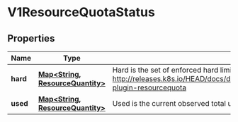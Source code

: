 
# V1ResourceQuotaStatus

## Properties
Name | Type | Description | Notes
------------ | ------------- | ------------- | -------------
**hard** | [**Map&lt;String, ResourceQuantity&gt;**](ResourceQuantity.md) | Hard is the set of enforced hard limits for each named resource. More info: http://releases.k8s.io/HEAD/docs/design/admission_control_resource_quota.md#admissioncontrol-plugin-resourcequota |  [optional]
**used** | [**Map&lt;String, ResourceQuantity&gt;**](ResourceQuantity.md) | Used is the current observed total usage of the resource in the namespace. |  [optional]



